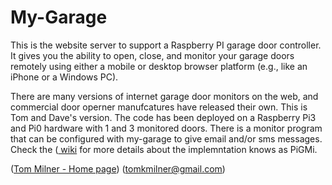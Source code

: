 # My-Garage

This is the website server to support a Raspberry PI garage door controller.
It gives you the ability to open, close, and monitor your garage doors remotely
using either a mobile or desktop browser platform (e.g., like an iPhone or 
a Windows PC).

There are many versions of internet garage door monitors on the web, and commercial door operner manufcatures have released their own. This is Tom and Dave's version. The code has been deployed on a Raspberry Pi3 and Pi0 hardware with 1 and 3 monitored doors. There is a monitor program that can be configured with my-garage to give email and/or sms messages. Check the  (<a href="https://github.com/robboz4/My-Garage/wiki"> wiki</a> for more details about the implemntation knows as PiGMi.



(<a title="Home Page" href="http://tommilner.org/">Tom Milner - Home page</a>) 
(<a title="Send an Email" href="mailto:Tom Milner <tomkmilner@gmail.com>">tomkmilner@gmail.com</a>)
